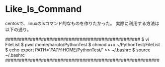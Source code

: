 # Like_ls_Command

centosで、linuxのlsコマンド的なものを作りたかった。
実際に利用する方法は以下の通り。

#################################################
$ vi FileList
$ pwd
/home/haruto/PythonTest
$ chmod u+x ~/PythonTest/FileList
$ echo export PATH='$PATH:$HOME/PythonTest/' >> ~/.bashrc
$ source ~/.bashrc
########################################################

